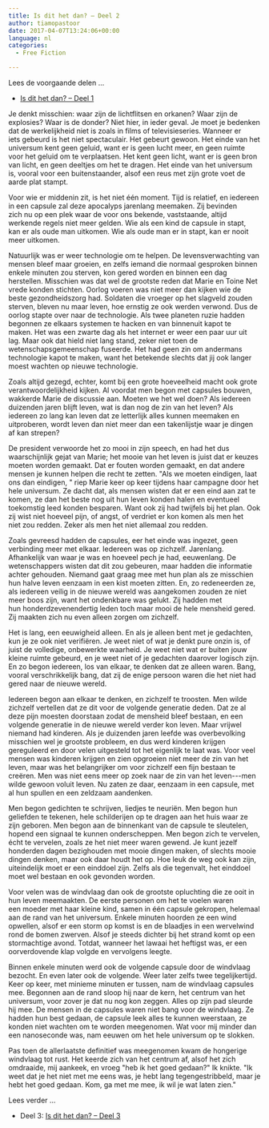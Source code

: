 ```yaml
---
title: Is dit het dan? – Deel 2
author: tiamopastoor
date: 2017-04-07T13:24:06+00:00
language: nl
categories:
  - Free Fiction

---
```


Lees de voorgaande delen ...

* [Is dit het dan? – Deel 1](/blog/2017/2017-04-07-is-dit-het-dan-deel-1/)

Je denkt misschien: waar zijn de lichtflitsen en orkanen? Waar zijn de explosies? Waar is de donder? Niet hier, in ieder geval. Je moet je bedenken dat de werkelijkheid niet is zoals in films of televisieseries. Wanneer er iets gebeurd is het niet spectaculair. Het gebeurt gewoon. Het einde van het universum kent geen geluid, want er is geen lucht meer, en geen ruimte voor het geluid om te verplaatsen. Het kent geen licht, want er is geen bron van licht, en geen deeltjes om het te dragen. Het einde van het universum is, vooral voor een buitenstaander, alsof een reus met zijn grote voet de aarde plat stampt.

Voor wie er middenin zit, is het niet één moment. Tijd is relatief, en iedereen in een capsule zal deze apocalyps jarenlang meemaken. Zij bevinden zich nu op een plek waar de voor ons bekende, vaststaande, altijd werkende regels niet meer gelden. Wie als een kind de capsule in stapt, kan er als oude man uitkomen. Wie als oude man er in stapt, kan er nooit meer uitkomen.


Natuurlijk was er weer technologie om te helpen. De levensverwachting van mensen bleef maar groeien, en zelfs iemand die normaal gesproken binnen enkele minuten zou sterven, kon gered worden en binnen een dag herstellen. Misschien was dat wel de grootste reden dat Marie en Toine Net vrede konden stichten. Oorlog voeren was niet meer dan kijken wie de beste gezondheidszorg had. Soldaten die vroeger op het slagveld zouden sterven, bleven nu maar leven, hoe ernstig ze ook werden verwond. Dus de oorlog stapte over naar de technologie. Als twee planeten ruzie hadden begonnen ze elkaars systemen te hacken en van binnenuit kapot te maken. Het was een zwarte dag als het internet er weer een paar uur uit lag. Maar ook dat hield niet lang stand, zeker niet toen de wetenschapsgemeenschap fuseerde. Het had geen zin om andermans technologie kapot te maken, want het betekende slechts dat jij ook langer moest wachten op nieuwe technologie.

Zoals altijd gezegd, echter, komt bij een grote hoeveelheid macht ook grote verantwoordelijkheid kijken. Al voordat men begon met capsules bouwen, wakkerde Marie de discussie aan. Moeten we het wel doen? Als iedereen duizenden jaren blijft leven, wat is dan nog de zin van het leven? Als iedereen zo lang kan leven dat ze letterlijk alles kunnen meemaken en uitproberen, wordt leven dan niet meer dan een takenlijstje waar je dingen af kan strepen?

De president verwoorde het zo mooi in zijn speech, en had het dus waarschijnlijk gejat van Marie; het mooie van het leven is juist dat er keuzes moeten worden gemaakt. Dat er fouten worden gemaakt, en dat andere mensen je kunnen helpen die recht te zetten. "Als we moeten eindigen, laat ons dan eindigen, " riep Marie keer op keer tijdens haar campagne door het hele universum. Ze dacht dat, als mensen wisten dat er een eind aan zat te komen, ze dan het beste nog uit hun leven konden halen en eventueel toekomstig leed konden besparen. Want ook zij had twijfels bij het plan. Ook zij wist niet hoeveel pijn, of angst, of verdriet er kon komen als men het niet zou redden. Zeker als men het niet allemaal zou redden.

Zoals gevreesd hadden de capsules, eer het einde was ingezet, geen verbinding meer met elkaar. Iedereen was op zichzelf. Jarenlang. Afhankelijk van waar je was en hoeveel pech je had, eeuwenlang. De wetenschappers wisten dat dit zou gebeuren, maar hadden die informatie achter gehouden. Niemand gaat graag mee met hun plan als ze misschien hun halve leven eenzaam in een kist moeten zitten. En, zo redeneerden ze, als iedereen veilig in de nieuwe wereld was aangekomen zouden ze niet meer boos zijn, want het ondenkbare was gelukt. Zij hadden met hun honderdzevenendertig leden toch maar mooi de hele mensheid gered. Zij maakten zich nu even alleen zorgen om zichzelf.

Het is lang, een eeuwigheid alleen. En als je alleen bent met je gedachten, kun je ze ook niet verifiëren. Je weet niet of wat je denkt pure onzin is, of juist de volledige, onbewerkte waarheid. Je weet niet wat er buiten jouw kleine ruimte gebeurd, en je weet niet of je gedachten daarover logisch zijn. En zo begon iedereen, los van elkaar, te denken dat ze alleen waren. Bang, vooral verschrikkelijk bang, dat zij de enige persoon waren die het niet had gered naar de nieuwe wereld.

Iedereen begon aan elkaar te denken, en zichzelf te troosten. Men wilde zichzelf vertellen dat ze dit voor de volgende generatie deden. Dat ze al deze pijn moesten doorstaan zodat de mensheid bleef bestaan, en een volgende generatie in de nieuwe wereld verder kon leven. Maar vrijwel niemand had kinderen. Als je duizenden jaren leefde was overbevolking misschien wel je grootste probleem, en dus werd kinderen krijgen gereguleerd en door velen uitgesteld tot het eigenlijk te laat was. Voor veel mensen was kinderen krijgen en zien opgroeien niet meer de zin van het leven, maar was het belangrijker om voor zichzelf een fijn bestaan te creëren. Men was niet eens meer op zoek naar de zin van het leven---men wilde gewoon voluit leven. Nu zaten ze daar, eenzaam in een capsule, met al hun spullen en een zeldzaam aandenken.

Men begon gedichten te schrijven, liedjes te neuriën. Men begon hun geliefden te tekenen, hele schilderijen op te dragen aan het huis waar ze zijn geboren. Men begon aan de binnenkant van de capsule te sleutelen, hopend een signaal te kunnen onderscheppen. Men begon zich te vervelen, écht te vervelen, zoals ze het niet meer waren gewend. Je kunt jezelf honderden dagen bezighouden met mooie dingen maken, of slechts mooie dingen denken, maar ook daar houdt het op. Hoe leuk de weg ook kan zijn, uiteindelijk moet er een einddoel zijn. Zelfs als die tegenvalt, het einddoel moet wel bestaan en ook gevonden worden.

Voor velen was de windvlaag dan ook de grootste opluchting die ze ooit in hun leven meemaakten. De eerste personen om het te voelen waren een moeder met haar kleine kind, samen in één capsule gekropen, helemaal aan de rand van het universum. Enkele minuten hoorden ze een wind opwellen, alsof er een storm op komst is en de blaadjes in een wervelwind rond de bomen zwerven. Alsof je steeds dichter bij het strand komt op een stormachtige avond. Totdat, wanneer het lawaai het heftigst was, er een oorverdovende klap volgde en vervolgens leegte.

Binnen enkele minuten werd ook de volgende capsule door de windvlaag bezocht. En even later ook de volgende. Weer later zelfs twee tegelijkertijd. Keer op keer, met minieme minuten er tussen, nam de windvlaag capsules mee. Begonnen aan de rand sloop hij naar de kern, het centrum van het universum, voor zover je dat nu nog kon zeggen. Alles op zijn pad sleurde hij mee. De mensen in de capsules waren niet bang voor de windvlaag. Ze hadden hun best gedaan, de capsule leek alles te kunnen weerstaan, ze konden niet wachten om te worden meegenomen. Wat voor mij minder dan een nanoseconde was, nam eeuwen om het hele universum op te slokken.

Pas toen de allerlaatste definitief was meegenomen kwam de hongerige windvlaag tot rust. Het keerde zich van het centrum af, alsof het zich omdraaide, mij aankeek, en vroeg "heb ik het goed gedaan?" Ik knikte. "Ik weet dat je het niet met me eens was, je hebt lang tegengestribbeld, maar je hebt het goed gedaan. Kom, ga met me mee, ik wil je wat laten zien."

Lees verder ...

* Deel 3: [Is dit het dan? – Deel 3][1]

 [1]: /blog/2017/2017-04-07-is-dit-het-dan-deel-3/